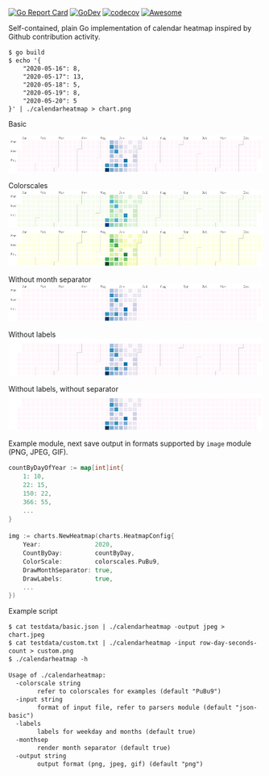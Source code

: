 [![Go Report Card](https://goreportcard.com/badge/github.com/nikolaydubina/calendarheatmap)](https://goreportcard.com/report/github.com/nikolaydubina/calendarheatmap)
[![GoDev](https://img.shields.io/static/v1?label=godev&message=reference&color=00add8)](https://pkg.go.dev/github.com/nikolaydubina/calendarheatmap@v1.0.0/charts)
[![codecov](https://codecov.io/gh/nikolaydubina/calendarheatmap/branch/master/graph/badge.svg)](https://codecov.io/gh/nikolaydubina/calendarheatmap)
[![Awesome](https://cdn.rawgit.com/sindresorhus/awesome/d7305f38d29fed78fa85652e3a63e154dd8e8829/media/badge.svg)](https://github.com/sindresorhus/awesome)

Self-contained, plain Go implementation of calendar heatmap inspired by Github contribution activity.

```
$ go build
$ echo '{
    "2020-05-16": 8,
    "2020-05-17": 13,
    "2020-05-18": 5,
    "2020-05-19": 8,
    "2020-05-20": 5
}' | ./calendarheatmap > chart.png
```

Basic

![basic](charts/testdata/basic.png)

Colorscales
![col1](charts/testdata/colorscale_1.png)
![col2](charts/testdata/colorscale_2.png)

Without month separator
![nosep](charts/testdata/noseparator.png)

Without labels
![nolab](charts/testdata/nolabels.png)

Without labels, without separator
![nosep_nolab](charts/testdata/noseparator_nolabels.png)

Example module, next save output in formats supported by `image` module (PNG, JPEG, GIF).

```go
countByDayOfYear := map[int]int{
    1: 10,
    22: 15,
    150: 22,
    366: 55,
    ...
}

img := charts.NewHeatmap(charts.HeatmapConfig{
    Year:               2020,
    CountByDay:         countByDay,
    ColorScale:         colorscales.PuBu9,
    DrawMonthSeparator: true,
    DrawLabels:         true,
    ...
})
```

Example script
```
$ cat testdata/basic.json | ./calendarheatmap -output jpeg > chart.jpeg
$ cat testdata/custom.txt | ./calendarheatmap -input row-day-seconds-count > custom.png
$ ./calendarheatmap -h

Usage of ./calendarheatmap:
  -colorscale string
        refer to colorscales for examples (default "PuBu9")
  -input string
        format of input file, refer to parsers module (default "json-basic")
  -labels
        labels for weekday and months (default true)
  -monthsep
        render month separator (default true)
  -output string
        output format (png, jpeg, gif) (default "png")
```